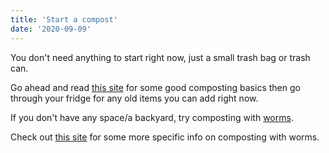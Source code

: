 ```yaml
---
title: 'Start a compost'
date: '2020-09-09'
---
```


You don't need anything to start right now, just a small trash bag or trash can.

Go ahead and read [this site](https://learn.eartheasy.com/guides/composting/) for some good composting basics then go through your fridge for any old items you can add right now.

If you don't have any space/a backyard, try composting with [worms](https://amzn.to/2QzM40f).

Check out [this site](https://www.backyardgardenlover.com/how-to-compost-with-worms/) for some more specific info on composting with worms.